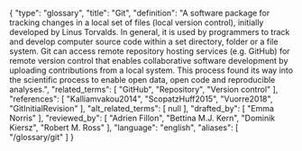 {
    "type": "glossary",
    "title": "Git",
    "definition": "A software package for tracking changes in a local set of files (local version control), initially developed by Linus Torvalds. In general, it is used by programmers to track and develop computer source code within a set directory, folder or a file system. Git can access remote repository hosting services (e.g. GitHub) for remote version control that enables collaborative software development by uploading contributions from a local system. This process found its way into the scientific process to enable open data, open code and reproducible analyses.",
    "related_terms": [
        "GitHub",
        "Repository",
        "Version control"
    ],
    "references": [
        "Kalliamvakou2014",
        "ScopatzHuff2015",
        "Vuorre2018",
        "GitInitialRevision"
    ],
    "alt_related_terms": [
        null
    ],
    "drafted_by": [
        "Emma Norris"
    ],
    "reviewed_by": [
        "Adrien Fillon",
        "Bettina M.J. Kern",
        "Dominik Kiersz",
        "Robert M. Ross"
    ],
    "language": "english",
    "aliases": [
        "/glossary/git"
    ]
}